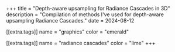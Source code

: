 +++
title = "Depth-aware upsampling for Radiance Cascades in 3D"
description = "Compilation of methods I've used for depth-aware upsampling Radiance Cascades."
date = 2024-08-12

[[extra.tags]]
name = "graphics"
color = "emerald"

[[extra.tags]]
name = "radiance cascades"
color = "lime"
+++

